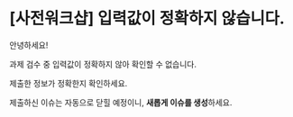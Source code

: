# [사전워크샵] 입력값이 정확하지 않습니다.

안녕하세요!

과제 검수 중 입력값이 정확하지 않아 확인할 수 없습니다.

제출한 정보가 정확한지 확인하세요.

제출하신 이슈는 자동으로 닫힐 예정이니, **새롭게 이슈를 생성**하세요.
